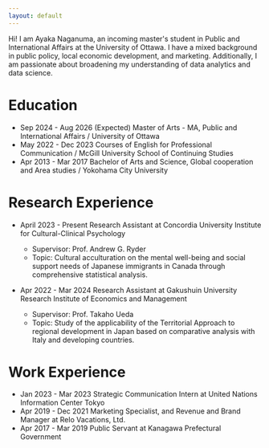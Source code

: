 ```yaml
---
layout: default
---
```


Hi! I am Ayaka Naganuma, an incoming master's student in Public and International Affairs at the University of Ottawa. I have a mixed background in public policy, local economic development, and marketing. Additionally, I am passionate about broadening my understanding of data analytics and data science. 


# Education

- Sep 2024 - Aug 2026 (Expected) Master of Arts - MA, Public and International Affairs / University of Ottawa
- May 2022 - Dec 2023 Courses of English for Professional Communication / McGill University School of Continuing Studies
- Apr 2013 - Mar 2017 Bachelor of Arts and Science, Global cooperation and Area studies / Yokohama City University 

# Research Experience

- April 2023 - Present Research Assistant at Concordia University Institute for Cultural-Clinical Psychology
  - Supervisor: Prof. Andrew G. Ryder
  - Topic: Cultural acculturation on the mental well-being and social support needs of Japanese immigrants in Canada through comprehensive statistical analysis.

- Apr 2022 - Mar 2024 Research Assistant at Gakushuin University Research Institute of Economics and Management
  - Supervisor: Prof. Takaho Ueda
  - Topic: Study of the applicability of the Territorial Approach to regional development in Japan based on comparative analysis with Italy and developing countries.
 
# Work Experience

- Jan 2023 - Mar 2023 Strategic Communication Intern at United Nations Information Center Tokyo
- Apr 2019 - Dec 2021 Marketing Specialist, and Revenue and Brand Manager at Relo Vacations, Ltd.
- Apr 2017 - Mar 2019 Public Servant at Kanagawa Prefectural Government
